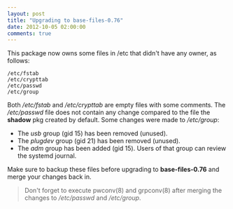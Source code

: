 ```yaml
---
layout: post
title: "Upgrading to base-files-0.76"
date: 2012-10-05 02:00:00
comments: true
---
```


This package now owns some files in /etc that didn't have any owner, as follows:

    /etc/fstab
    /etc/crypttab
    /etc/passwd
    /etc/group

Both */etc/fstab* and */etc/crypttab* are empty files with some comments. The */etc/passwd* file does not contain any change compared to the file the **shadow** pkg created by default. Some changes were made to */etc/group*:

  * The *usb* group (gid 15) has been removed (unused).
  * The *plugdev* group (gid 21) has been removed (unused).
  * The *adm* group has been added (gid 15). Users of that group can review the systemd journal.
 
Make sure to backup these files before upgrading to **base-files-0.76** and merge your changes back in.
> Don't forget to execute pwconv(8) and grpconv(8) after merging the changes to */etc/passwd* and */etc/group*.
